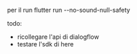 per il run
flutter run --no-sound-null-safety

todo:

- ricollegare l'api di dialogflow
- testare l'sdk di here
